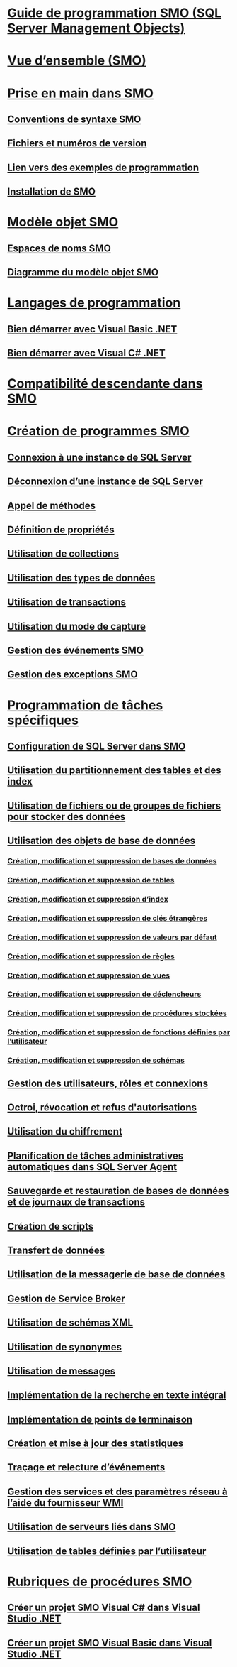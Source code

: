 # [Guide de programmation SMO (SQL Server Management Objects)](sql-server-management-objects-smo-programming-guide.md)
# [Vue d’ensemble (SMO)](overview-smo.md)
# [Prise en main dans SMO](getting-started-in-smo.md)
## [Conventions de syntaxe SMO](smo-syntax-conventions.md)
## [Fichiers et numéros de version](files-and-version-numbers.md)
## [Lien vers des exemples de programmation](link-to-programming-samples.md)
## [Installation de SMO](installing-smo.md)
# [Modèle objet SMO](smo-object-model.md)
## [Espaces de noms SMO](smo-object-model-namespaces.md)
## [Diagramme du modèle objet SMO](smo-object-model-diagram.md)
# [Langages de programmation](smo-programming-languages.md)
## [Bien démarrer avec Visual Basic .NET](../../database-engine/dev-guide/getting-started-in-visual-basic-net.md)
## [Bien démarrer avec Visual C# .NET](smo-programming-getting-started-in-visual-csharp-net.md)
# [Compatibilité descendante dans SMO](backward-compatibility-in-smo.md)
# [Création de programmes SMO](create-program/creating-smo-programs.md)
## [Connexion à une instance de SQL Server](create-program/connecting-to-an-instance-of-sql-server.md)
## [Déconnexion d’une instance de SQL Server](create-program/disconnecting-from-an-instance-of-sql-server.md)
## [Appel de méthodes](create-program/calling-methods.md)
## [Définition de propriétés](create-program/setting-properties-smo.md)
## [Utilisation de collections](create-program/using-collections.md)
## [Utilisation des types de données](create-program/working-with-data-types.md)
## [Utilisation de transactions](create-program/using-transactions.md)
## [Utilisation du mode de capture](create-program/using-capture-mode.md)
## [Gestion des événements SMO](create-program/handling-smo-events.md)
## [Gestion des exceptions SMO](create-program/handling-smo-exceptions.md)
# [Programmation de tâches spécifiques](tasks/programming-specific-tasks.md)
## [Configuration de SQL Server dans SMO](tasks/configuring-sql-server-in-smo.md)
## [Utilisation du partitionnement des tables et des index](tasks/using-table-and-index-partitioning.md)
## [Utilisation de fichiers ou de groupes de fichiers pour stocker des données](tasks/using-filegroups-and-files-to-store-data.md)
## [Utilisation des objets de base de données](tasks/creating-altering-and-removing-database-objects.md)
### [Création, modification et suppression de bases de données](tasks/creating-altering-and-removing-databases.md)
### [Création, modification et suppression de tables](tasks/creating-altering-and-removing-tables.md)
### [Création, modification et suppression d’index](tasks/creating-altering-and-removing-indexes.md)
### [Création, modification et suppression de clés étrangères](tasks/creating-altering-and-removing-foreign-keys.md)
### [Création, modification et suppression de valeurs par défaut](tasks/creating-altering-and-removing-defaults.md)
### [Création, modification et suppression de règles](tasks/creating-altering-and-removing-rules.md)
### [Création, modification et suppression de vues](tasks/creating-altering-and-removing-views.md)
### [Création, modification et suppression de déclencheurs](tasks/creating-altering-and-removing-triggers.md)
### [Création, modification et suppression de procédures stockées](tasks/creating-altering-and-removing-stored-procedures.md)
### [Création, modification et suppression de fonctions définies par l’utilisateur](tasks/creating-altering-and-removing-user-defined-functions.md)
### [Création, modification et suppression de schémas](tasks/creating-altering-and-removing-schemas.md)
## [Gestion des utilisateurs, rôles et connexions](tasks/managing-users-roles-and-logins.md)
## [Octroi, révocation et refus d'autorisations](tasks/granting-revoking-and-denying-permissions.md)
## [Utilisation du chiffrement](tasks/using-encryption.md)
## [Planification de tâches administratives automatiques dans SQL Server Agent](tasks/scheduling-automatic-administrative-tasks-in-sql-server-agent.md)
## [Sauvegarde et restauration de bases de données et de journaux de transactions](tasks/backing-up-and-restoring-databases-and-transaction-logs.md)
## [Création de scripts](tasks/scripting.md)
## [Transfert de données](tasks/transferring-data.md)
## [Utilisation de la messagerie de base de données](tasks/using-database-mail.md)
## [Gestion de Service Broker](tasks/managing-service-broker.md)
## [Utilisation de schémas XML](tasks/using-xml-schemas.md)
## [Utilisation de synonymes](tasks/using-synonyms.md)
## [Utilisation de messages](tasks/using-messages.md)
## [Implémentation de la recherche en texte intégral](tasks/implementing-full-text-search.md)
## [Implémentation de points de terminaison](tasks/implementing-endpoints.md)
## [Création et mise à jour des statistiques](tasks/creating-and-updating-statistics.md)
## [Traçage et relecture d’événements](tasks/tracing-and-replaying-events.md)
## [Gestion des services et des paramètres réseau à l’aide du fournisseur WMI](tasks/managing-services-and-network-settings-by-using-wmi-provider.md)
## [Utilisation de serveurs liés dans SMO](tasks/using-linked-servers-in-smo.md)
## [Utilisation de tables définies par l’utilisateur](tasks/using-user-defined-tables.md)
# [Rubriques de procédures SMO](../../database-engine/dev-guide/smo-how-to-topics.md)
## [Créer un projet SMO Visual C# dans Visual Studio .NET](how-to-create-a-visual-csharp-smo-project-in-visual-studio-net.md)
## [Créer un projet SMO Visual Basic dans Visual Studio .NET](../../database-engine/dev-guide/create-a-visual-basic-smo-project-in-visual-studio-net.md)
